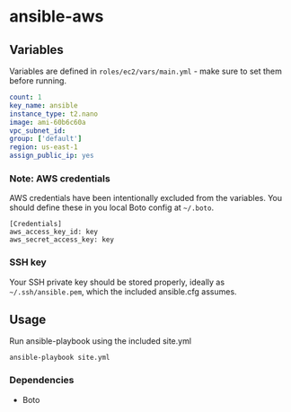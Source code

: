 # ansible-aws

## Variables
Variables are defined in `roles/ec2/vars/main.yml` - make sure to set them before running.

```yml
count: 1
key_name: ansible
instance_type: t2.nano
image: ami-60b6c60a
vpc_subnet_id:
group: ['default']
region: us-east-1
assign_public_ip: yes
```

### Note: AWS credentials
AWS credentials have been intentionally excluded from the variables. You should define these in you local Boto config at `~/.boto`.

```
[Credentials]
aws_access_key_id: key
aws_secret_access_key: key
```

### SSH key
Your SSH private key should be stored properly, ideally as `~/.ssh/ansible.pem`, which the included ansible.cfg assumes.

## Usage
Run ansible-playbook using the included site.yml

```shell
ansible-playbook site.yml
```

### Dependencies
* Boto
